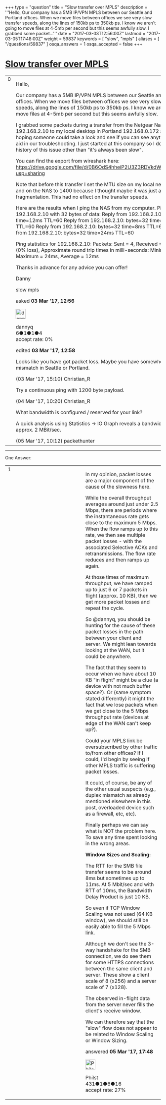 +++
type = "question"
title = "Slow transfer over MPLS"
description = '''Hello, Our company has a 5MB IP/VPN MPLS between our Seattle and Portland offices. When we move files between offices we see very slow transfer speeds, along the lines of 150kb ps to 350kb ps. I know we aren&#x27;t going to move files at 4-5mb per second but this seems awfully slow. I grabbed some packet...'''
date = "2017-03-03T12:56:00Z"
lastmod = "2017-03-05T17:48:00Z"
weight = 59837
keywords = [ "slow", "mpls" ]
aliases = [ "/questions/59837" ]
osqa_answers = 1
osqa_accepted = false
+++

<div class="headNormal">

# [Slow transfer over MPLS](/questions/59837/slow-transfer-over-mpls)

</div>

<div id="main-body">

<div id="askform">

<table id="question-table" style="width:100%;"><colgroup><col style="width: 50%" /><col style="width: 50%" /></colgroup><tbody><tr class="odd"><td style="width: 30px; vertical-align: top"><div class="vote-buttons"><span id="post-59837-upvote" class="ajax-command post-vote up" rel="nofollow" title="I like this post (click again to cancel)"> </span><div id="post-59837-score" class="post-score" title="current number of votes">0</div><span id="post-59837-downvote" class="ajax-command post-vote down" rel="nofollow" title="I dont like this post (click again to cancel)"> </span> <span id="favorite-mark" class="ajax-command favorite-mark" rel="nofollow" title="mark/unmark this question as favorite (click again to cancel)"> </span><div id="favorite-count" class="favorite-count"></div></div></td><td><div id="item-right"><div class="question-body"><p>Hello,</p><p>Our company has a 5MB IP/VPN MPLS between our Seattle and Portland offices. When we move files between offices we see very slow transfer speeds, along the lines of 150kb ps to 350kb ps. I know we aren't going to move files at 4-5mb per second but this seems awfully slow.</p><p>I grabbed some packets during a transfer from the Netgear Nas in Seattle 192.168.2.10 to my local desktop in Portland 192.168.0.172 and I am hoping someone could take a look and see if you can see anything that will aid in our troubleshooting. I just started at this company so I don't have any history of this issue other than "it's always been slow".</p><p>You can find the export from wireshark here: <a href="https://drive.google.com/file/d/0B6OdS4hheiP2U3Z3RDVkdWx5Ykk/view?usp=sharing">https://drive.google.com/file/d/0B6OdS4hheiP2U3Z3RDVkdWx5Ykk/view?usp=sharing</a></p><p>Note that before this transfer I set the MTU size on my local network card and on the NAS to 1400 because I thought maybe it was just a lot of fragmentation. This had no effect on the transfer speeds.</p><p>Here are the results when I ping the NAS from my computer. Pinging 192.168.2.10 with 32 bytes of data: Reply from 192.168.2.10: bytes=32 time=12ms TTL=60 Reply from 192.168.2.10: bytes=32 time=7ms TTL=60 Reply from 192.168.2.10: bytes=32 time=8ms TTL=60 Reply from 192.168.2.10: bytes=32 time=24ms TTL=60</p><p>Ping statistics for 192.168.2.10: Packets: Sent = 4, Received = 4, Lost = 0 (0% loss), Approximate round trip times in milli-seconds: Minimum = 7ms, Maximum = 24ms, Average = 12ms</p><p>Thanks in advance for any advice you can offer!</p><p>Danny</p></div><div id="question-tags" class="tags-container tags"><span class="post-tag tag-link-slow" rel="tag" title="see questions tagged &#39;slow&#39;">slow</span> <span class="post-tag tag-link-mpls" rel="tag" title="see questions tagged &#39;mpls&#39;">mpls</span></div><div id="question-controls" class="post-controls"></div><div class="post-update-info-container"><div class="post-update-info post-update-info-user"><p>asked <strong>03 Mar '17, 12:56</strong></p><img src="https://secure.gravatar.com/avatar/8b7aebc4503816ef17ff3b08e156eb42?s=32&amp;d=identicon&amp;r=g" class="gravatar" width="32" height="32" alt="dannyq&#39;s gravatar image" /><p><span>dannyq</span><br />
<span class="score" title="6 reputation points">6</span><span title="1 badges"><span class="badge1">●</span><span class="badgecount">1</span></span><span title="1 badges"><span class="silver">●</span><span class="badgecount">1</span></span><span title="4 badges"><span class="bronze">●</span><span class="badgecount">4</span></span><br />
<span class="accept_rate" title="Rate of the user&#39;s accepted answers">accept rate:</span> <span title="dannyq has no accepted answers">0%</span></p></div><div class="post-update-info post-update-info-edited"><p><span> edited <strong>03 Mar '17, 12:58</strong> </span></p></div></div><div id="comments-container-59837" class="comments-container"><span id="59842"></span><div id="comment-59842" class="comment"><div id="post-59842-score" class="comment-score"></div><div class="comment-text"><p>Looks like you have got packet loss. Maybe you have somewhere a duplex mismatch in Seattle or Portland.</p></div><div id="comment-59842-info" class="comment-info"><span class="comment-age">(03 Mar '17, 15:10)</span> <span class="comment-user userinfo">Christian_R</span></div></div><span id="59846"></span><div id="comment-59846" class="comment"><div id="post-59846-score" class="comment-score"></div><div class="comment-text"><p>Try a continuous ping with 1200 byte payload.</p></div><div id="comment-59846-info" class="comment-info"><span class="comment-age">(04 Mar '17, 10:20)</span> <span class="comment-user userinfo">Christian_R</span></div></div><span id="59861"></span><div id="comment-59861" class="comment"><div id="post-59861-score" class="comment-score"></div><div class="comment-text"><p>What bandwidth is configured / reserved for your link?</p><p>A quick analysis using Statistics -&gt; IO Graph reveals a bandwidth of approx. 2 MBit/sec.</p></div><div id="comment-59861-info" class="comment-info"><span class="comment-age">(05 Mar '17, 10:12)</span> <span class="comment-user userinfo">packethunter</span></div></div></div><div id="comment-tools-59837" class="comment-tools"></div><div class="clear"></div><div id="comment-59837-form-container" class="comment-form-container"></div><div class="clear"></div></div></td></tr></tbody></table>

------------------------------------------------------------------------

<div class="tabBar">

<span id="sort-top"></span>

<div class="headQuestions">

One Answer:

</div>

</div>

<span id="59863"></span>

<div id="answer-container-59863" class="answer">

<table style="width:100%;"><colgroup><col style="width: 50%" /><col style="width: 50%" /></colgroup><tbody><tr class="odd"><td style="width: 30px; vertical-align: top"><div class="vote-buttons"><span id="post-59863-upvote" class="ajax-command post-vote up" rel="nofollow" title="I like this post (click again to cancel)"> </span><div id="post-59863-score" class="post-score" title="current number of votes">1</div><span id="post-59863-downvote" class="ajax-command post-vote down" rel="nofollow" title="I dont like this post (click again to cancel)"> </span></div></td><td><div class="item-right"><div class="answer-body"><p>In my opinion, packet losses are a major component of the cause of the slowness here.</p><p>While the overall throughput averages around just under 2.5 Mbps, there are periods where the instantaneous rate gets close to the maximum 5 Mbps. When the flow ramps up to this rate, we then see multiple packet losses - with the associated Selective ACKs and retransmissions. The flow rate reduces and then ramps up again.</p><p>At those times of maximum throughput, we have ramped up to just 6 or 7 packets in flight (approx. 10 KB), then we get more packet losses and repeat the cycle.</p><p>So <span>@dannyq</span>, you should be hunting for the cause of these packet losses in the path between your client and server. We might lean towards looking at the WAN, but it could be anywhere.</p><p>The fact that they seem to occur when we have about 10 KB "in flight" might be a clue (a device with not much buffer space?). Or (same symptom stated differently) it might the fact that we lose packets when we get close to the 5 Mbps throughput rate (devices at edge of the WAN can't keep up?).</p><p>Could your MPLS link be oversubscribed by other traffic to/from other offices? If I could, I'd begin by seeing if other MPLS traffic is suffering packet losses.</p><p>It could, of course, be any of the other usual suspects (e.g., duplex mismatch as already mentioned elsewhere in this post, overloaded device such as a firewall, etc, etc).</p><p>Finally perhaps we can say what is NOT the problem here. To save any time spent looking in the wrong areas.</p><p><strong>Window Sizes and Scaling:</strong></p><p>The RTT for the SMB file transfer seems to be around 8ms but sometimes up to 11ms. At 5 Mbit/sec and with RTT of 10ms, the Bandwidth Delay Product is just 10 KB.</p><p>So even if TCP Window Scaling was not used (64 KB window), we should still be easily able to fill the 5 Mbps link.</p><p>Although we don't see the 3-way handshake for the SMB connection, we do see them for some HTTPS connections between the same client and server. These show a client scale of 8 (x256) and a server scale of 7 (x128).</p><p>The observed in-flight data from the server never fills the client's receive window.</p><p>We can therefore say that the "slow" flow does not appear to be related to Window Scaling or Window Sizing.</p></div><div class="answer-controls post-controls"></div><div class="post-update-info-container"><div class="post-update-info post-update-info-user"><p>answered <strong>05 Mar '17, 17:48</strong></p><img src="https://secure.gravatar.com/avatar/35a0c1d0cf15b9d54d73bf54ae28abcd?s=32&amp;d=identicon&amp;r=g" class="gravatar" width="32" height="32" alt="Philst&#39;s gravatar image" /><p><span>Philst</span><br />
<span class="score" title="431 reputation points">431</span><span title="1 badges"><span class="badge1">●</span><span class="badgecount">1</span></span><span title="6 badges"><span class="silver">●</span><span class="badgecount">6</span></span><span title="16 badges"><span class="bronze">●</span><span class="badgecount">16</span></span><br />
<span class="accept_rate" title="Rate of the user&#39;s accepted answers">accept rate:</span> <span title="Philst has 6 accepted answers">27%</span></p></div></div><div id="comments-container-59863" class="comments-container"></div><div id="comment-tools-59863" class="comment-tools"></div><div class="clear"></div><div id="comment-59863-form-container" class="comment-form-container"></div><div class="clear"></div></div></td></tr></tbody></table>

</div>

<div class="paginator-container-left">

</div>

</div>

</div>

